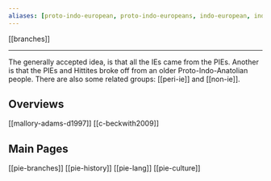 ```yaml
---
aliases: [proto-indo-european, proto-indo-europeans, indo-european, indo-europeans]
---
```



[[branches]]

---

The generally accepted idea, is that all the IEs came from the PIEs. Another is that the PIEs and Hittites broke off from an older Proto-Indo-Anatolian people. There are also some related groups: [[peri-ie]] and [[non-ie]].


## Overviews
[[mallory-adams-d1997]]
[[c-beckwith2009]]

## Main Pages
[[pie-branches]]
[[pie-history]]
[[pie-lang]]
[[pie-culture]]
